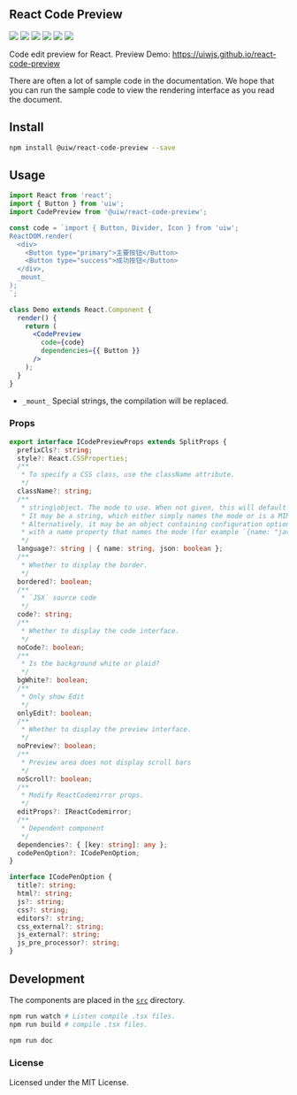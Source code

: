 React Code Preview
---
<!--dividing-->

[![](https://img.shields.io/github/issues/uiwjs/react-code-preview.svg)](https://github.com/uiwjs/react-code-preview/issues)
[![](https://img.shields.io/github/forks/uiwjs/react-code-preview.svg)](https://github.com/uiwjs/react-code-preview/network)
[![](https://img.shields.io/github/stars/uiwjs/react-code-preview.svg)](https://github.com/uiwjs/react-code-preview/stargazers)
[![](https://img.shields.io/github/release/uiwjs/react-code-preview)](https://github.com/uiwjs/react-code-preview/releases)
[![](https://img.shields.io/npm/v/@uiw/react-code-preview.svg)](https://www.npmjs.com/package/@uiw/react-code-preview)
[![](https://jaywcjlove.github.io/sb/ico/gitee.svg)](https://uiw.gitee.io/react-code-preview/)

Code edit preview for React. Preview Demo: https://uiwjs.github.io/react-code-preview

There are often a lot of sample code in the documentation. We hope that you can run the sample code to view the rendering interface as you read the document.

## Install

```bash
npm install @uiw/react-code-preview --save
```

## Usage

```jsx
import React from 'react';
import { Button } from 'uiw';
import CodePreview from '@uiw/react-code-preview';

const code = `import { Button, Divider, Icon } from 'uiw';
ReactDOM.render(
  <div>
    <Button type="primary">主要按钮</Button>
    <Button type="success">成功按钮</Button>
  </div>,
  _mount_
);
`;

class Demo extends React.Component {
  render() {
    return (
      <CodePreview
        code={code}
        dependencies={{ Button }}
      />
    );
  }
}
```

- `_mount_` Special strings, the compilation will be replaced.

### Props

```typescript
export interface ICodePreviewProps extends SplitProps {
  prefixCls?: string;
  style?: React.CSSProperties;
  /**
   * To specify a CSS class, use the className attribute.
   */
  className?: string;
  /**
   * string|object. The mode to use. When not given, this will default to the first mode that was loaded.
   * It may be a string, which either simply names the mode or is a MIME type associated with the mode.
   * Alternatively, it may be an object containing configuration options for the mode,
   * with a name property that names the mode (for example `{name: "javascript", json: true}` ).
   */
  language?: string | { name: string, json: boolean };
  /**
   * Whether to display the border.
   */
  bordered?: boolean;
  /**
   * `JSX` source code
   */
  code?: string;
  /**
   * Whether to display the code interface.
   */
  noCode?: boolean;
  /**
   * Is the background white or plaid?
   */
  bgWhite?: boolean;
  /**
   * Only show Edit
   */
  onlyEdit?: boolean;
  /**
   * Whether to display the preview interface.
   */
  noPreview?: boolean;
  /**
   * Preview area does not display scroll bars
   */
  noScroll?: boolean;
  /**
   * Modify ReactCodemirror props.
   */
  editProps?: IReactCodemirror;
  /**
   * Dependent component
   */
  dependencies?: { [key: string]: any };
  codePenOption?: ICodePenOption;
}
```

```typescript
interface ICodePenOption {
  title?: string;
  html?: string;
  js?: string;
  css?: string;
  editors?: string;
  css_external?: string;
  js_external?: string;
  js_pre_processor?: string;
}
```

## Development

The components are placed in the [`src`](./src) directory.

```bash
npm run watch # Listen compile .tsx files.
npm run build # compile .tsx files.

npm run doc
```

### License

Licensed under the MIT License.
